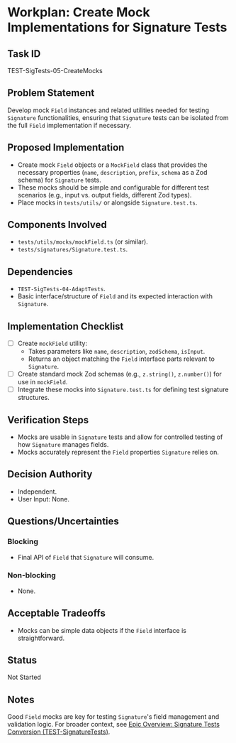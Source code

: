 # Workplan: Create Mock Implementations for Signature Tests

## Task ID
TEST-SigTests-05-CreateMocks

## Problem Statement
Develop mock `Field` instances and related utilities needed for testing `Signature` functionalities, ensuring that `Signature` tests can be isolated from the full `Field` implementation if necessary.

## Proposed Implementation
- Create mock `Field` objects or a `MockField` class that provides the necessary properties (`name`, `description`, `prefix`, `schema` as a Zod schema) for `Signature` tests.
- These mocks should be simple and configurable for different test scenarios (e.g., input vs. output fields, different Zod types).
- Place mocks in `tests/utils/` or alongside `Signature.test.ts`.

## Components Involved
- `tests/utils/mocks/mockField.ts` (or similar).
- `tests/signatures/Signature.test.ts`.

## Dependencies
- `TEST-SigTests-04-AdaptTests`.
- Basic interface/structure of `Field` and its expected interaction with `Signature`.

## Implementation Checklist
- [ ] Create `mockField` utility:
    - Takes parameters like `name`, `description`, `zodSchema`, `isInput`.
    - Returns an object matching the `Field` interface parts relevant to `Signature`.
- [ ] Create standard mock Zod schemas (e.g., `z.string()`, `z.number()`) for use in `mockField`.
- [ ] Integrate these mocks into `Signature.test.ts` for defining test signature structures.

## Verification Steps
- Mocks are usable in `Signature` tests and allow for controlled testing of how `Signature` manages fields.
- Mocks accurately represent the `Field` properties `Signature` relies on.

## Decision Authority
- Independent.
- User Input: None.

## Questions/Uncertainties
### Blocking
- Final API of `Field` that `Signature` will consume.
### Non-blocking
- None.

## Acceptable Tradeoffs
- Mocks can be simple data objects if the `Field` interface is straightforward.

## Status
Not Started

## Notes
Good `Field` mocks are key for testing `Signature`'s field management and validation logic.
For broader context, see [Epic Overview: Signature Tests Conversion (TEST-SignatureTests)](../../docs/planning/workplans/TEST-SignatureTests.md).